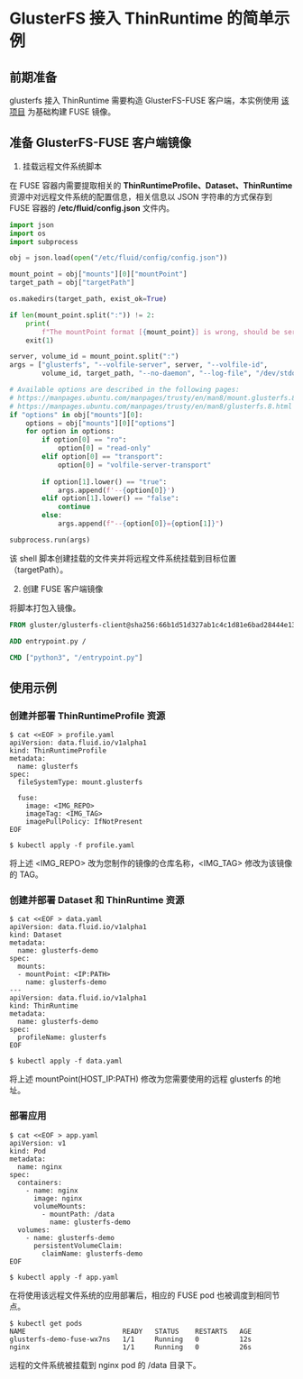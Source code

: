 # GlusterFS 接入 ThinRuntime 的简单示例

## 前期准备
glusterfs 接入 ThinRuntime 需要构造 GlusterFS-FUSE 客户端，本实例使用 [该项目](https://github.com/gluster/gluster-containers) 为基础构建 FUSE 镜像。

## 准备 GlusterFS-FUSE 客户端镜像
1. 挂载远程文件系统脚本

在 FUSE 容器内需要提取相关的 **ThinRuntimeProfile、Dataset、ThinRuntime**资源中对远程文件系统的配置信息，相关信息以 JSON 字符串的方式保存到 FUSE 容器的 **/etc/fluid/config.json** 文件内。

```python
import json
import os
import subprocess

obj = json.load(open("/etc/fluid/config/config.json"))

mount_point = obj["mounts"][0]["mountPoint"]
target_path = obj["targetPath"]

os.makedirs(target_path, exist_ok=True)

if len(mount_point.split(":")) != 2:
    print(
        f"The mountPoint format [{mount_point}] is wrong, should be server:volumeId")
    exit(1)

server, volume_id = mount_point.split(":")
args = ["glusterfs", "--volfile-server", server, "--volfile-id",
        volume_id, target_path, "--no-daemon", "--log-file", "/dev/stdout"]

# Available options are described in the following pages:
# https://manpages.ubuntu.com/manpages/trusty/en/man8/mount.glusterfs.8.html
# https://manpages.ubuntu.com/manpages/trusty/en/man8/glusterfs.8.html
if "options" in obj["mounts"][0]:
    options = obj["mounts"][0]["options"]
    for option in options:
        if option[0] == "ro":
            option[0] = "read-only"
        elif option[0] == "transport":
            option[0] = "volfile-server-transport" 
            
        if option[1].lower() == "true":
            args.append(f'--{option[0]}')
        elif option[1].lower() == "false":
            continue
        else:
            args.append(f"--{option[0]}={option[1]}")

subprocess.run(args)
```
该 shell 脚本创建挂载的文件夹并将远程文件系统挂载到目标位置（targetPath）。

2. 创建 FUSE 客户端镜像


将脚本打包入镜像。

```dockerfile
FROM gluster/glusterfs-client@sha256:66b1d51d327ab1c4c1d81e6bad28444e13e1746c2d6f009f9874dad2fba9836e

ADD entrypoint.py /

CMD ["python3", "/entrypoint.py"]
```

## 使用示例
### 创建并部署 ThinRuntimeProfile 资源
```shell
$ cat <<EOF > profile.yaml
apiVersion: data.fluid.io/v1alpha1
kind: ThinRuntimeProfile
metadata:
  name: glusterfs
spec:
  fileSystemType: mount.glusterfs
  
  fuse:
    image: <IMG_REPO>
    imageTag: <IMG_TAG>
    imagePullPolicy: IfNotPresent
EOF

$ kubectl apply -f profile.yaml
```
将上述 <IMG_REPO> 改为您制作的镜像的仓库名称，<IMG_TAG> 修改为该镜像的 TAG。
### 创建并部署 Dataset 和 ThinRuntime 资源
```shell
$ cat <<EOF > data.yaml
apiVersion: data.fluid.io/v1alpha1
kind: Dataset
metadata:
  name: glusterfs-demo
spec:
  mounts:
  - mountPoint: <IP:PATH>
    name: glusterfs-demo
---
apiVersion: data.fluid.io/v1alpha1
kind: ThinRuntime
metadata:
  name: glusterfs-demo
spec:
  profileName: glusterfs
EOF

$ kubectl apply -f data.yaml
```
将上述 mountPoint(HOST_IP:PATH) 修改为您需要使用的远程 glusterfs 的地址。

### 部署应用
```shell
$ cat <<EOF > app.yaml
apiVersion: v1
kind: Pod
metadata:
  name: nginx
spec:
  containers:
    - name: nginx
      image: nginx
      volumeMounts:
        - mountPath: /data
          name: glusterfs-demo
  volumes:
    - name: glusterfs-demo
      persistentVolumeClaim:
        claimName: glusterfs-demo
EOF

$ kubectl apply -f app.yaml
```
在将使用该远程文件系统的应用部署后，相应的 FUSE pod 也被调度到相同节点。

```shell
$ kubectl get pods
NAME                        READY   STATUS    RESTARTS   AGE
glusterfs-demo-fuse-wx7ns   1/1     Running   0          12s
nginx                       1/1     Running   0          26s
```
远程的文件系统被挂载到 nginx pod 的 /data 目录下。